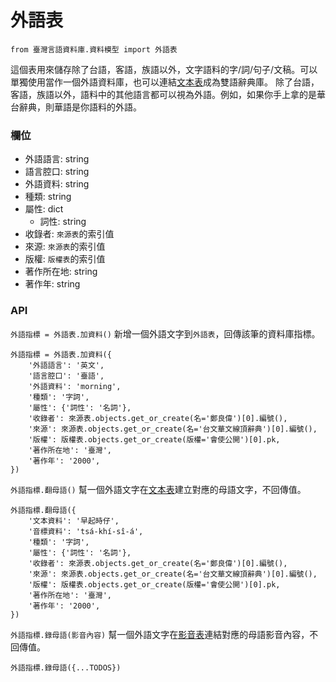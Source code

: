 # 外語表

```python3
from 臺灣言語資料庫.資料模型 import 外語表
```

這個表用來儲存除了台語，客語，族語以外，文字語料的字/詞/句子/文稿。可以單獨使用當作一個外語資料庫，也可以連結[文本表](/文本表.md)成為雙語辭典庫。
除了台語，客語，族語以外，語料中的其他語言都可以視為外語。例如，如果你手上拿的是華台辭典，則華語是你語料的外語。

### 欄位

* 外語語言: string
* 語言腔口: string
* 外語資料: string
* 種類: string
* 屬性: dict
  - 詞性: string
* 收錄者: `來源表`的索引值
* 來源: `來源表`的索引值
* 版權: `版權表`的索引值
* 著作所在地: string
* 著作年: string


### API

`外語指標 = 外語表.加資料()`
新增一個外語文字到`外語表`，回傳該筆的資料庫指標。
```python3
外語指標 = 外語表.加資料({
    '外語語言': '英文',
    '語言腔口': '臺語',
    '外語資料': 'morning',
    '種類': '字詞',
    '屬性': {'詞性': '名詞'},
    '收錄者': 來源表.objects.get_or_create(名='鄭良偉')[0].編號(),
    '來源': 來源表.objects.get_or_create(名='台文華文線頂辭典')[0].編號(),
    '版權': 版權表.objects.get_or_create(版權='會使公開')[0].pk,
    '著作所在地': '臺灣',
    '著作年': '2000',
})
```

`外語指標.翻母語()`
幫一個外語文字在[文本表](/文本表.md)建立對應的母語文字，不回傳值。
```python3
外語指標.翻母語({
    '文本資料': '早起時仔',
    '音標資料': 'tsá-khí-sî-á',
    '種類': '字詞',
    '屬性': {'詞性': '名詞'},
    '收錄者': 來源表.objects.get_or_create(名='鄭良偉')[0].編號(),
    '來源': 來源表.objects.get_or_create(名='台文華文線頂辭典')[0].編號(),
    '版權': 版權表.objects.get_or_create(版權='會使公開')[0].pk,
    '著作所在地': '臺灣',
    '著作年': '2000',
})
```

`外語指標.錄母語(影音內容)`
幫一個外語文字在[影音表](/影音表.md)連結對應的母語影音內容，不回傳值。
```python3
外語指標.錄母語({...TODOS})
```
